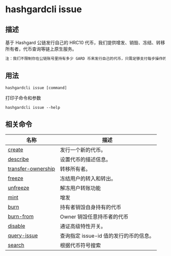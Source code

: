 # hashgardcli issue

## 描述

基于 Hashgard 公链发行自己的 HRC10 代币，我们提供增发、销毁、冻结、转移所有者，代币查询等链上原生服务。

```txt
注：我们不限制你在公链账号里持有多少 GARD 币来发行自己的代币，只需足够支付每步操作的 gas 费用即可。
```

## 用法

```shell
hashgardcli issue [command]
```

打印子命令和参数

```shell
hashgardcli issue --help
```

## 相关命令

| 名称                                       | 描述                                 |
| ------------------------------------------- | ------------------------------------ |
| [create](create.md)                         | 发行一个新的代币。                   |
| [describe](describe.md)                     | 设置代币的描述信息。                 |
| [transfer-ownership](transfer-ownership.md) | 转移所有者。                         |
| [freeze](freeze.md)                         | 冻结用户的转入和转出。               |
| [unfreeze](unfreeze.md)                     | 解冻用户转账功能                 |
| [mint](mint.md)                             | 增发                                 |
| [burn](burn.md)                             | 持有者销毁自身持有的代币             |
| [burn-from](burn-from.md)                   | Owner 销毁任意持币者的代币            |
| [disable](disable.md)                       | 通证高级特性开关。                   |
| [query-issue](query-issue.md)               | 查询指定 issue-id 值的发行的币的信息。 |
| [search](search.md)                         | 根据代币符号搜索                     |
